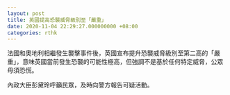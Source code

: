 ```yaml
---
layout: post
title: 英國提高恐襲威脅級別至「嚴重」
date: 2020-11-04 22:29:27.000000000 +08:00
categories: rthk
---
```


法國和奧地利相繼發生襲擊事件後，英國宣布提升恐襲威脅級別至第二高的「嚴重」，意味英國當前發生恐襲的可能性極高，但強調不是基於任何特定威脅，公眾毋須恐慌。

內政大臣彭黛玲呼籲民眾，及時向警方報告可疑活動。

